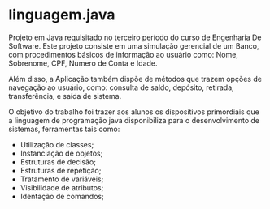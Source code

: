 # linguagem.java

Projeto em Java requisitado no terceiro período do curso de Engenharia De Software.
Este projeto consiste em uma simulação gerencial de um Banco, com procedimentos básicos
de informação ao usuário como: Nome, Sobrenome, CPF, Numero de Conta e Idade. 

Além disso, a Aplicação também dispõe de métodos que trazem opções de navegação ao usuário, 
como: consulta de saldo, depósito, retirada, transferência, e saída de sistema.

O objetivo do trabalho foi trazer aos alunos os dispositivos primordiais que a linguagem de
programação java disponibiliza para o desenvolvimento de sistemas, ferramentas tais como:

* Utilização de classes;
* Instanciação de objetos;
* Estruturas de decisão;
* Estruturas de repetição;
* Tratamento de variáveis;
* Visibilidade de atributos;
* Identação de comandos;
